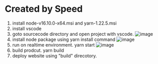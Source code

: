 # Created by Speed
1. install node-v16.10.0-x64.msi and yarn-1.22.5.msi
2. install vscode
3. goto sourcecode directory and open project with vscode.
  ![image](https://user-images.githubusercontent.com/94952466/149648700-48e51458-0ea5-470a-821f-fff72cec9bc8.png)
4. install node package using yarn install command
![image](https://user-images.githubusercontent.com/94952466/149648751-c317b1dc-e976-45e7-8a33-70d73e3f112b.png)
5. run on realtime environment.
  yarn start
  ![image](https://user-images.githubusercontent.com/94952466/149651753-6990527b-1adf-41a8-b849-a0093f014d90.png)
7. build prodcut.
  yarn build
9. deploy website using "build" direcotory.
